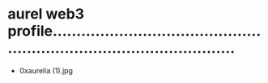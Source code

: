 # aurel web3 profile............................................................................................
- 0xaurelia (1).jpg

